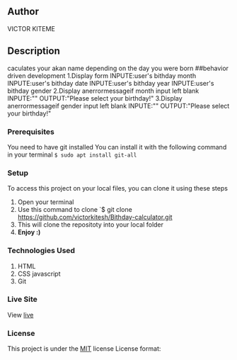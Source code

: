 

## Author
VICTOR KITEME
## Description
caculates your akan name depending on the day you were born
##behavior driven development
1.Display form
INPUTE:user's bithday month
INPUTE:user's bithday date
INPUTE:user's bithday year
INPUTE:user's bithday gender
2.Display anerrormessageif month input left blank
INPUTE:""
OUTPUT:"Please select your birthday!"
3.Display anerrormessageif gender input left blank
INPUTE:""
OUTPUT:"Please select your birthday!"




### Prerequisites
You need to have git installed
You can install it with the following command in your terminal
`$ sudo apt install git-all`
### Setup
To access this project on your local files, you can clone it using these steps
1. Open your terminal
1. Use this command to clone `$ git clone https://github.com/victorkitesh/Bithday-calculator.git
1. This will clone the repositoty into your local folder
1. __Enjoy :)__
### Technologies Used
1. HTML
1. CSS
javascript
1. Git
### Live Site
View [live](https://prod.liveshare.vsengsaas.visualstudio.com/join?DFDCDF8DD9B66C737A419149BFD01B0BFD91)
### License
This project is under the [MIT](LICENSE) license
License format:
